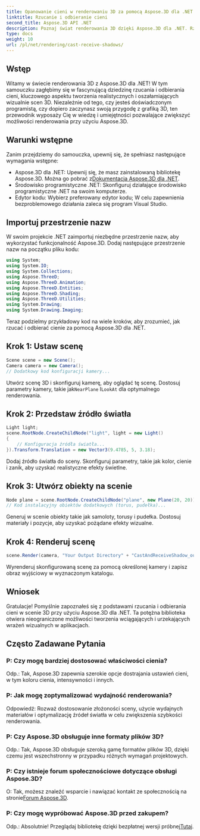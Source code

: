 ```yaml
---
title: Opanowanie cieni w renderowaniu 3D za pomocą Aspose.3D dla .NET
linktitle: Rzucanie i odbieranie cieni
second_title: Aspose.3D API .NET
description: Poznaj świat renderowania 3D dzięki Aspose.3D dla .NET. Rzucaj i odbieraj cienie bez wysiłku. Pobierz teraz bezpłatną wersję próbną!
type: docs
weight: 10
url: /pl/net/rendering/cast-receive-shadows/
---
```

## Wstęp
Witamy w świecie renderowania 3D z Aspose.3D dla .NET! W tym samouczku zagłębimy się w fascynującą dziedzinę rzucania i odbierania cieni, kluczowego aspektu tworzenia realistycznych i oszałamiających wizualnie scen 3D. Niezależnie od tego, czy jesteś doświadczonym programistą, czy dopiero zaczynasz swoją przygodę z grafiką 3D, ten przewodnik wyposaży Cię w wiedzę i umiejętności pozwalające zwiększyć możliwości renderowania przy użyciu Aspose.3D.
## Warunki wstępne
Zanim przejdziemy do samouczka, upewnij się, że spełniasz następujące wymagania wstępne:
-  Aspose.3D dla .NET: Upewnij się, że masz zainstalowaną bibliotekę Aspose.3D. Można go pobrać z[Dokumentacja Aspose.3D dla .NET](https://reference.aspose.com/3d/net/).
- Środowisko programistyczne .NET: Skonfiguruj działające środowisko programistyczne .NET na swoim komputerze.
- Edytor kodu: Wybierz preferowany edytor kodu; W celu zapewnienia bezproblemowego działania zaleca się program Visual Studio.
## Importuj przestrzenie nazw
W swoim projekcie .NET zaimportuj niezbędne przestrzenie nazw, aby wykorzystać funkcjonalność Aspose.3D. Dodaj następujące przestrzenie nazw na początku pliku kodu:
```csharp
using System;
using System.IO;
using System.Collections;
using Aspose.ThreeD;
using Aspose.ThreeD.Animation;
using Aspose.ThreeD.Entities;
using Aspose.ThreeD.Shading;
using Aspose.ThreeD.Utilities;
using System.Drawing;
using System.Drawing.Imaging;
```
Teraz podzielmy przykładowy kod na wiele kroków, aby zrozumieć, jak rzucać i odbierać cienie za pomocą Aspose.3D dla .NET.
## Krok 1: Ustaw scenę
```csharp
Scene scene = new Scene();
Camera camera = new Camera();
// Dodatkowy kod konfiguracji kamery...
```
 Utwórz scenę 3D i skonfiguruj kamerę, aby oglądać tę scenę. Dostosuj parametry kamery, takie jak`NearPlane` I`LookAt` dla optymalnego renderowania.
## Krok 2: Przedstaw źródło światła
```csharp
Light light;
scene.RootNode.CreateChildNode("light", light = new Light()
{
    // Konfiguracja źródła światła...
}).Transform.Translation = new Vector3(9.4785, 5, 3.18);
```
Dodaj źródło światła do sceny. Skonfiguruj parametry, takie jak kolor, cienie i zanik, aby uzyskać realistyczne efekty świetlne.
## Krok 3: Utwórz obiekty na scenie
```csharp
Node plane = scene.RootNode.CreateChildNode("plane", new Plane(20, 20));
// Kod instalacyjny obiektów dodatkowych (torus, pudełka)...
```
Generuj w scenie obiekty takie jak samoloty, torusy i pudełka. Dostosuj materiały i pozycje, aby uzyskać pożądane efekty wizualne.
## Krok 4: Renderuj scenę
```csharp
scene.Render(camera, "Your Output Directory" + "CastAndReceiveShadow_out.png", new Size(1024, 1024), ImageFormat.Png, opt);
```
Wyrenderuj skonfigurowaną scenę za pomocą określonej kamery i zapisz obraz wyjściowy w wyznaczonym katalogu.
## Wniosek
Gratulacje! Pomyślnie zapoznałeś się z podstawami rzucania i odbierania cieni w scenie 3D przy użyciu Aspose.3D dla .NET. Ta potężna biblioteka otwiera nieograniczone możliwości tworzenia wciągających i urzekających wrażeń wizualnych w aplikacjach.
## Często Zadawane Pytania
### P: Czy mogę bardziej dostosować właściwości cienia?
Odp.: Tak, Aspose.3D zapewnia szerokie opcje dostrajania ustawień cieni, w tym koloru cienia, intensywności i innych.
### P: Jak mogę zoptymalizować wydajność renderowania?
Odpowiedź: Rozważ dostosowanie złożoności sceny, użycie wydajnych materiałów i optymalizację źródeł światła w celu zwiększenia szybkości renderowania.
### P: Czy Aspose.3D obsługuje inne formaty plików 3D?
Odp.: Tak, Aspose.3D obsługuje szeroką gamę formatów plików 3D, dzięki czemu jest wszechstronny w przypadku różnych wymagań projektowych.
### P: Czy istnieje forum społecznościowe dotyczące obsługi Aspose.3D?
 O: Tak, możesz znaleźć wsparcie i nawiązać kontakt ze społecznością na stronie[Forum Aspose.3D](https://forum.aspose.com/c/3d/18).
### P: Czy mogę wypróbować Aspose.3D przed zakupem?
 Odp.: Absolutnie! Przeglądaj bibliotekę dzięki bezpłatnej wersji próbnej[Tutaj](https://releases.aspose.com/).